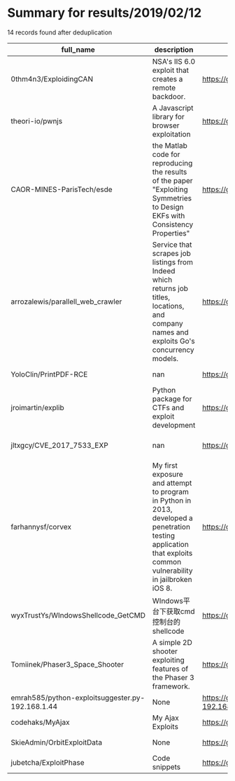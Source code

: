 
# Summary for results/2019/02/12
    
14 records found after deduplication

| full_name | description | html_url | matched_list | matched_count | pushed_at | size | stargazers_count | language | forks_count | vul_ids |
|--------------------------------------------------|-----------------------------------------------------------------------------------------------------------------------------------------------------------------|---------------------------------------------------------------------|----------------|-----------------|---------------------------|--------|--------------------|------------|---------------|-------------------|
| 0thm4n3/ExploidingCAN | NSA's IIS 6.0 exploit that creates a remote backdoor. | https://github.com/0thm4n3/ExploidingCAN | ['exploit'] | 1 | 2019-02-12 00:17:32+00:00 | 23 | 15 | | 17 | [] |
| theori-io/pwnjs | A Javascript library for browser exploitation | https://github.com/theori-io/pwnjs | ['exploit'] | 1 | 2019-02-12 19:17:25+00:00 | 162 | 775 | JavaScript | 121 | [] |
| CAOR-MINES-ParisTech/esde | the Matlab code for reproducing the results of the paper "Exploiting Symmetries to Design EKFs with Consistency Properties" | https://github.com/CAOR-MINES-ParisTech/esde | ['exploit'] | 1 | 2019-02-12 08:16:36+00:00 | 109838 | 6 | Makefile | 3 | [] |
| arrozalewis/parallell_web_crawler | Service that scrapes job listings from Indeed which returns job titles, locations, and company names and exploits Go's concurrency models. | https://github.com/arrozalewis/parallell_web_crawler | ['exploit'] | 1 | 2019-02-12 05:14:15+00:00 | 8 | 1 | Go | 1 | [] |
| YoloClin/PrintPDF-RCE | nan | https://github.com/YoloClin/PrintPDF-RCE | ['rce'] | 1 | 2019-02-12 01:43:00+00:00 | 14981 | 0 | PHP | 0 | [] |
| jroimartin/explib | Python package for CTFs and exploit development | https://github.com/jroimartin/explib | ['exploit'] | 1 | 2019-02-12 00:57:31+00:00 | 7 | 0 | Python | 0 | [] |
| jltxgcy/CVE_2017_7533_EXP | nan | https://github.com/jltxgcy/CVE_2017_7533_EXP | ['cve-2'] | 1 | 2019-02-12 13:10:12+00:00 | 5 | 17 | C | 12 | ['CVE-2017-7533'] |
| farhannysf/corvex | My first exposure and attempt to program in Python in 2013, developed a penetration testing application that exploits common vulnerability in jailbroken iOS 8. | https://github.com/farhannysf/corvex | ['exploit'] | 1 | 2019-02-12 04:06:57+00:00 | 16 | 0 | Python | 0 | [] |
| wyxTrustYs/WIndowsShellcode_GetCMD | WIndows平台下获取cmd控制台的shellcode | https://github.com/wyxTrustYs/WIndowsShellcode_GetCMD | ['shellcode'] | 1 | 2019-02-12 09:31:07+00:00 | 4 | 0 | C++ | 0 | [] |
| Tomiinek/Phaser3_Space_Shooter | A simple 2D shooter exploiting features of the Phaser 3 framework. | https://github.com/Tomiinek/Phaser3_Space_Shooter | ['exploit'] | 1 | 2019-02-12 11:31:13+00:00 | 548 | 0 | TypeScript | 0 | [] |
| emrah585/python-exploitsuggester.py-192.168.1.44 | None | https://github.com/emrah585/python-exploitsuggester.py-192.168.1.44 | ['exploit'] | 1 | 2019-02-12 11:03:34+00:00 | 0 | 0 | | 0 | [] |
| codehaks/MyAjax | My Ajax Exploits | https://github.com/codehaks/MyAjax | ['exploit'] | 1 | 2019-02-12 12:22:34+00:00 | 835 | 0 | JavaScript | 0 | [] |
| SkieAdmin/OrbitExploitData | None | https://github.com/SkieAdmin/OrbitExploitData | ['exploit'] | 1 | 2019-02-12 12:45:19+00:00 | 1 | 0 | | 0 | [] |
| jubetcha/ExploitPhase | Code snippets | https://github.com/jubetcha/ExploitPhase | ['exploit'] | 1 | 2019-02-12 21:53:17+00:00 | 0 | 0 | | 0 | [] |
